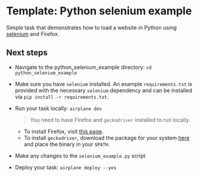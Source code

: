 # Template: Python selenium example

Simple task that demonstrates how to load a website in Python using [selenium](https://www.selenium.dev/) and Firefox.

## Next steps

- Navigate to the python_selenium_example directory: `cd python_selenium_example`
- Make sure you have `selenium` installed. An example `requirements.txt` is provided with the necessary `selenium` dependency and can be installed via `pip install -r requirements.txt`.
- Run your task locally: `airplane dev`

  > You need to have Firefox and `geckodriver` installed to run locally.

  - To install Firefox, visit [this page](https://www.mozilla.org/firefox/).
  - To install `geckodriver`, download the package for your system [here](https://github.com/mozilla/geckodriver/releases) and place the binary in your `$PATH`.

- Make any changes to the `selenium_example.py` script
- Deploy your task: `airplane deploy --yes`
